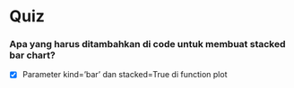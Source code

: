 # Quiz

### Apa yang harus ditambahkan di code untuk membuat stacked bar chart?

  - [X] Parameter kind=’bar’ dan stacked=True di function plot